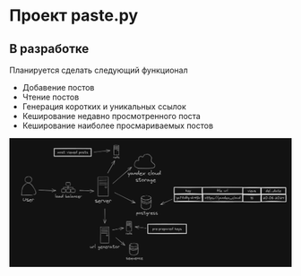 # Проект paste.py 
## В разработке
Планируется сделать следующий функционал
* Добавение постов 
* Чтение постов
* Генерация коротких и уникальных ссылок
* Кеширование недавно просмотренного поста
* Кеширование наиболее просмариваемых постов

![alt text](projectscheme.png)